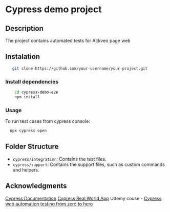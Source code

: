 # Cypress demo project 

## Description

The project contains automated tests for Ackveo page web 

## Instalation

```bash
   git clone https://github.com/your-username/your-project.git
```

### Install dependencies
```bash
    cd cypress-demo-e2e
    npm install
```

### Usage
To run test cases from cypress console:
  ```bash
    npx cypress open
```  

## Folder Structure

- `cypress/integration`: Contains the test files.
- `cypress/support`: Contains the support files, such as custom commands and helpers.

## Acknowledgments
[Cypress Documentation](https://docs.cypress.io/guides/overview/why-cypress)
[Cypress Real World App](https://github.com/cypress-io/cypress-realworld-app)
Udemy couse - [Cypress web automation testing from zero to hero ](https://globant.udemy.com/course/cypress-web-automation-testing-from-zero-to-hero)